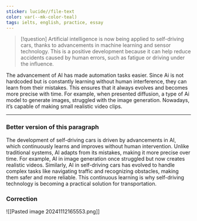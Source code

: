 ```yaml
---
sticker: lucide//file-text
color: var(--mk-color-teal)
tags: ielts, english, practice, essay
---
```

> [!question] 
> Artificial intelligence is now being applied to self-driving cars, thanks to advancements in machine learning and sensor technology. This is a positive development because it can help reduce accidents caused by human errors, such as fatigue or driving under the influence.


The advancement of AI has made automation tasks easier. Since Ai is not hardcoded but is constantly learning without human interference, they can learn from their mistakes. This ensures that it always evolves and becomes more precise with time. For example, when presented diffusion, a type of Ai model to generate images, struggled with the image generation. Nowadays, it’s capable of making small realistic video clips.

---
### Better version of this paragraph
The development of self-driving cars is driven by advancements in AI, which continuously learns and improves without human intervention. Unlike traditional systems, AI adapts from its mistakes, making it more precise over time. For example, AI in image generation once struggled but now creates realistic videos. Similarly, AI in self-driving cars has evolved to handle complex tasks like navigating traffic and recognizing obstacles, making them safer and more reliable. This continuous learning is why self-driving technology is becoming a practical solution for transportation.

### Correction
![[Pasted image 20241112165553.png]]